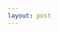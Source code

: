 ```yaml
---
layout: post
---
```


<link rel="stylesheet" href="{{ "/graph/graph.css" | prepend: site.baseurl }}">

<div id='container'></div>

<p id='p1'></p>
<p id='p2'></p>
<p id="notes"></p>

<script src="//d3js.org/d3.v4.min.js"></script>
<script src="{{ site.baseurl }}/graph/graph.js"></script>
